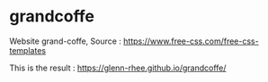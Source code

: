 # grandcoffe
Website grand-coffe, Source : https://www.free-css.com/free-css-templates

This is the result : https://glenn-rhee.github.io/grandcoffe/
